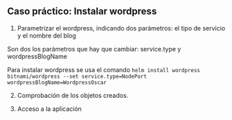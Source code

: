 ## Caso práctico: Instalar wordpress 

1. Parametrizar el wordpress, indicando dos parámetros: el tipo de servicio y el nombre del blog

Son dos los parámetros que hay que cambiar: service.type y wordpressBlogName

Para instalar wordpress se usa el comando `helm install wordpress bitnami/wordpress --set service.type=NodePort wordpressBlogName=WordpressOscar`

2. Comprobación de los objetos creados.


3. Acceso a la aplicación

